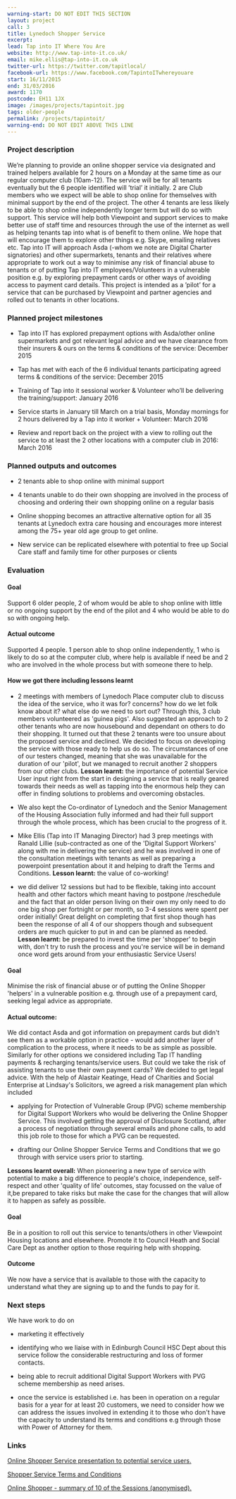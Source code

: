 ```yaml
---
warning-start: DO NOT EDIT THIS SECTION
layout: project
call: 3
title: Lynedoch Shopper Service
excerpt: 
lead: Tap into IT Where You Are
website: http://www.tap-into-it.co.uk/
email: mike.ellis@tap-into-it.co.uk
twitter-url: https://twitter.com/tapitlocal/
facebook-url: https://www.facebook.com/TapintoITwhereyouare
start: 16/11/2015
end: 31/03/2016
award: 1170
postcode: EH11 1JX	
image: /images/projects/tapintoit.jpg
tags: older-people
permalink: /projects/tapintoit/
warning-end: DO NOT EDIT ABOVE THIS LINE
---
```


### Project description
We’re planning to provide an online shopper service via designated and trained helpers available for 2 hours on a Monday at the same time as our regular computer club (10am-12). The service will be for all tenants eventually but the 6 people identified will ’trial’ it initially. 2 are Club members who we expect will be able to shop online for themselves with minimal support by the end of the project. The other 4 tenants are less likely to be able to shop online independently longer term but will do so with support. This service will help both Viewpoint and support services to make better use of staff time and resources through the use of the internet as well as helping tenants tap into what is of benefit to them online. We hope that will encourage them to explore other things e.g. Skype, emailing relatives etc. Tap into IT will approach Asda (-whom we note are Digital Charter signatories) and other supermarkets, tenants and their relatives where appropriate to work out a way to minimise any risk of financial abuse to tenants or of putting Tap into IT employees/Volunteers in a vulnerable position e.g. by exploring prepayment cards or other ways of avoiding access to payment card details. This project is intended as a ’pilot’ for a service that can be purchased by Viewpoint and partner agencies and rolled out to tenants in other locations.

### Planned project milestones

* Tap into IT has explored prepayment options with Asda/other online supermarkets and got relevant legal advice and we have clearance from their insurers & ours on the terms & conditions of the service: December 2015

* Tap has met with each of the 6 individual tenants participating agreed terms & conditions of the service: December 2015

* Training of Tap into it sessional worker & Volunteer who’ll be delivering the training/support: January 2016 

* Service starts in January till March on a trial basis, Monday mornings for 2 hours delivered by a Tap into it worker + Volunteer: March 2016

* Review and report back on the project with a view to rolling out the service to at least the 2 other locations with a computer club in 2016: March 2016 

### Planned outputs and outcomes

* 2 tenants able to shop online with minimal support 

* 4 tenants unable to do their own shopping are involved in the process of choosing and ordering their own shopping online on a regular basis 

* Online shopping becomes an attractive alternative option for all 35 tenants at Lynedoch extra care housing and encourages more interest among the 75+ year old age group to get online. 

* New service can be replicated elsewhere with potential to free up Social Care staff and family time for other purposes or clients

### Evaluation

#### Goal
Support 6 older people, 2 of whom would be able to shop online with little or no ongoing support by the end of the pilot and 4 who would be able to do so with ongoing help.

#### Actual outcome
Supported 4 people. 1 person able to shop online independently, 1 who is likely to do so at the computer club, where help is available if need be and 2 who are involved in the whole process but with someone there to help.

#### How we got there including lessons learnt
- 2 meetings with members of Lynedoch Place computer club to discuss the idea of the service, who it was for? concerns? how do we let folk know about it? what else do we need to sort out? Through this, 3 club members volunteered as 'guinea pigs'. Also suggested an approach to 2 other tenants who are now housebound and dependant on others to do their shopping. It turned out that these 2 tenants were too unsure about the proposed service and declined. We decided to focus on developing the service with those ready to help us do so. The circumstances of one of our testers changed, meaning that she was unavailable for the duration of our 'pilot', but we managed to recruit another 2 shoppers from our other clubs. **Lesson learnt:** the importance of potential Service User input right from the start in designing a service that is really geared towards their needs as well as tapping into the enormous help they can offer in finding solutions to problems and overcoming obstacles.

- We also kept the Co-ordinator of Lynedoch and the Senior Management of the Housing Association fully informed and had their full support through the whole process, which has been crucial to the progress of it.

- Mike Ellis (Tap into IT Managing Director) had 3 prep meetings with Ranald Lillie (sub-contracted as one of the 'Digital Support Workers' along with me in delivering the service) and he was involved in one of the consultation meetings with tenants as well as preparing a powerpoint presentation about it and helping to draft the Terms and Conditions. **Lesson learnt:** the value of co-working!

- we did deliver 12 sessions but had to be flexible, taking into account health and other factors which meant having to postpone /reschedule and the fact that an older person living on their own my only need to do one big shop per fortnight or per month, so 3-4 sessions were spent per order initially! Great delight on completing that first shop though has been the response of all 4 of our shoppers though and subsequent orders are much quicker to put in and can be planned as needed.  **Lesson learnt:** be prepared to invest the time per 'shopper' to begin with, don't try to rush the process and you're service will be in demand once word gets around from your enthusiastic Service Users!

#### Goal
Minimise the risk of financial abuse or of putting the Online Shopper 'helpers' in a vulnerable position e.g. through use of a prepayment card, seeking legal advice as appropriate.

#### Actual outcome:
We did contact Asda and got information on prepayment cards but didn't see them as a workable option in practice - would add another layer of complication to the process, where it needs to be as simple as possible. Similarly for other options we considered including Tap IT handling payments & recharging tenants/service users. But could we take the risk of assisting tenants to use their own payment cards? We decided to get legal advice. With the help of Alastair Keatinge, Head of Charities and Social Enterprise at Lindsay's Solicitors, we agreed a risk management plan which included

- applying for Protection of Vulnerable Group (PVG) scheme membership for Digital Support Workers who would be delivering the Online Shopper Service. This involved getting the approval of Disclosure Scotland, after a process of negotiation through several emails and phone calls, to add this job role to those for which a PVG can be requested. 

- drafting our Online Shopper Service Terms and Conditions that we go through with service users prior to starting.

**Lessons learnt overall:** When pioneering a new type of service with potential to make a big difference to people's choice, independence, self-respect and other 'quality of life' outcomes, stay focussed on the value of it,be prepared to take risks but make the case for the changes that will allow it to happen as safely as possible.

#### Goal
Be in a position to roll out this service to tenants/others in other Viewpoint Housing locations and elsewhere. Promote it to Council Heath and Social Care Dept as another option to those requiring help with shopping.

#### Outcome
We now have a service that is available to those with the capacity to understand what they are signing up to and the funds to pay for it.

### Next steps

We have work to do on 

- marketing it effectively

- identifying who we liaise with in Edinburgh Council HSC Dept about this service follow the considerable restructuring and loss of former contacts.

- being able to recruit additional Digital Support Workers with PVG scheme membership as need arises.

- once the service is established i.e. has been in operation on a regular basis for a year for at least 20 customers, we need to consider how we can address the issues involved in extending it to those who don't have the capacity to understand its terms and conditions e.g through those with Power of Attorney for them.

### Links

[Online Shopper Service presentation to potential service users.](https://docs.google.com/presentation/d/1UAXelZhsBqrqZxaQIv36HB4bD4uj3yC_4dqQlcaiU2g/edit?usp=sharing)

[Shopper Service Terms and Conditions](https://docs.google.com/document/d/1iDZhjr4QAc_7eUXUH06kr9DXMhoCozopXyvyqFxwh1g/edit?usp=sharing)

[Online Shopper - summary of 10 of the Sessions (anonymised).](https://docs.google.com/document/d/1l9fOfoYN8A0qjTgazlOKLmc36hc1ujiz-tjo0Qr1Q3Y/edit?usp=sharing)
